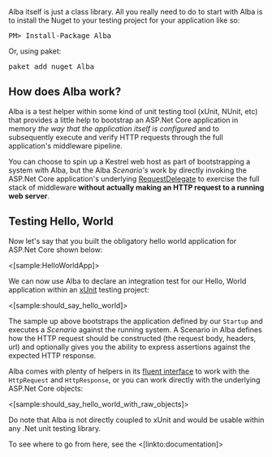 <!--Title:Getting Started-->
<!--Url:getting_started-->

Alba itself is just a class library. All you really need to do to start with Alba is to install the Nuget to your testing
project for your application like so:

<pre>
PM> Install-Package Alba
</pre>

Or, using paket:

<pre>
paket add nuget Alba
</pre>

## How does Alba work?

Alba is a test helper within some kind of unit testing tool (xUnit, NUnit, etc) that provides a little help to
bootstrap an ASP.Net Core application in memory *the way that the application itself is configured* and to subsequently
execute and verify HTTP requests through the full application's middleware pipeline.

You can choose to spin up a Kestrel web host as part of bootstrapping a system with Alba, but the Alba *Scenario's* work
by directly invoking the ASP.Net Core application's underlying [RequestDelegate](https://docs.microsoft.com/en-us/aspnet/core/fundamentals/middleware) to exercise the full stack of middleware **without actually
making an HTTP request to a running web server**.


## Testing Hello, World

Now let's say that you built the obligatory hello world application for ASP.Net Core shown below:

<[sample:HelloWorldApp]>

We can now use Alba to declare an integration test for our Hello, World application within an [xUnit](http://xunit.github.io/)
testing project:

<[sample:should_say_hello_world]>

The sample up above bootstraps the application defined by our `Startup` and executes a *Scenario* against the running system.
A Scenario in Alba defines how the HTTP request should be constructed (the request body, headers, url) and optionally gives you
the ability to express assertions against the expected HTTP response.

Alba comes with plenty of helpers in its [fluent interface](https://www.martinfowler.com/bliki/FluentInterface.html) to work with the `HttpRequest` and `HttpResponse`, or you can work directly with the underlying ASP.Net Core objects:

<[sample:should_say_hello_world_with_raw_objects]>

Do note that Alba is not directly coupled to xUnit and would be usable within any .Net unit testing library.



To see where to go from here, see the <[linkto:documentation]>